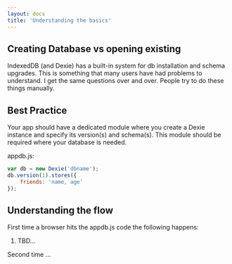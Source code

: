 ```yaml
---
layout: docs
title: 'Understanding the basics'
---
```


## Creating Database vs opening existing

IndexedDB (and Dexie) has a built-in system for db installation and schema upgrades. This is something that many users have had problems to understand. I get the same questions over and over. People try to do these things manually.

## Best Practice

Your app should have a dedicated module where you create a Dexie instance and specify its version(s) and schema(s). This module should be required where your database is needed.

appdb.js:

```javascript
var db = new Dexie('dbname');
db.version(1).stores({
    friends: 'name, age'
});
```

## Understanding the flow

First time a browser hits the appdb.js code the following happens:

1. TBD...

Second time ...
